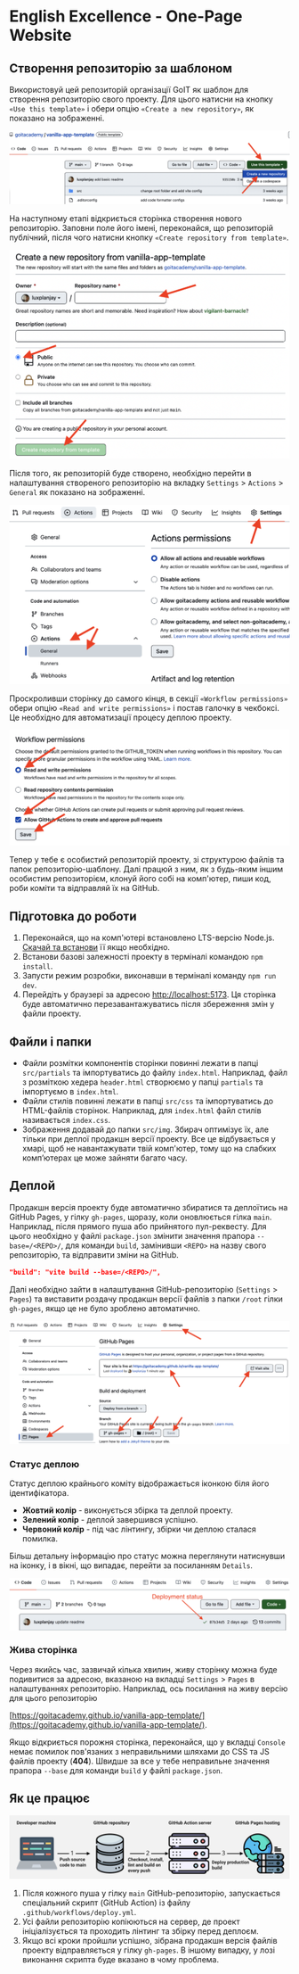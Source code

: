 # English Excellence - One-Page Website



## Створення репозиторію за шаблоном

Використовуй цей репозиторій організації GoIT як шаблон для створення
репозиторію свого проекту. Для цього натисни на кнопку `«Use this template»` і
обери опцію `«Create a new repository»`, як показано на зображенні.

![Creating repo from a template step 1](./assets/template-step-1.png)

На наступному етапі відкриється сторінка створення нового репозиторію. Заповни
поле його імені, переконайся, що репозиторій публічний, після чого натисни
кнопку `«Create repository from template»`.

![Creating repo from a template step 2](./assets/template-step-2.png)

Після того, як репозиторій буде створено, необхідно перейти в налаштування
створеного репозиторію на вкладку `Settings` > `Actions` > `General` як показано
на зображенні.

![Settings GitHub Actions permissions step 1](./assets/gh-actions-perm-1.png)

Проскроливши сторінку до самого кінця, в секції `«Workflow permissions»` обери
опцію `«Read and write permissions»` і постав галочку в чекбоксі. Це необхідно
для автоматизації процесу деплою проекту.

![Settings GitHub Actions permissions step 2](./assets/gh-actions-perm-2.png)

Тепер у тебе є особистий репозиторій проекту, зі структурою файлів та папок
репозиторію-шаблону. Далі працюй з ним, як з будь-яким іншим особистим
репозиторієм, клонуй його собі на комп'ютер, пиши код, роби коміти та відправляй
їх на GitHub.

## Підготовка до роботи

1. Переконайся, що на комп'ютері встановлено LTS-версію Node.js.
   [Скачай та встанови](https://nodejs.org/en/) її якщо необхідно.
2. Встанови базові залежності проекту в терміналі командою `npm install`.
3. Запусти режим розробки, виконавши в терміналі команду `npm run dev`.
4. Перейдіть у браузері за адресою
   [http://localhost:5173](http://localhost:5173). Ця сторінка буде автоматично
   перезавантажуватись після збереження змін у файли проекту.

## Файли і папки

- Файли розмітки компонентів сторінки повинні лежати в папці `src/partials` та
  імпортуватись до файлу `index.html`. Наприклад, файл з розміткою хедера
  `header.html` створюємо у папці `partials` та імпортуємо в `index.html`.
- Файли стилів повинні лежати в папці `src/css` та імпортуватись до HTML-файлів
  сторінок. Наприклад, для `index.html` файл стилів називається `index.css`.
- Зображення додавай до папки `src/img`. Збирач оптимізує їх, але тільки при
  деплої продакшн версії проекту. Все це відбувається у хмарі, щоб не
  навантажувати твій комп'ютер, тому що на слабких компʼютерах це може зайняти
  багато часу.

## Деплой

Продакшн версія проекту буде автоматично збиратися та деплоїтись на GitHub
Pages, у гілку `gh-pages`, щоразу, коли оновлюється гілка `main`. Наприклад,
після прямого пуша або прийнятого пул-реквесту. Для цього необхідно у файлі
`package.json` змінити значення прапора `--base=/<REPO>/`, для команди `build`,
замінивши `<REPO>` на назву свого репозиторію, та відправити зміни на GitHub.

```json
"build": "vite build --base=/<REPO>/",
```

Далі необхідно зайти в налаштування GitHub-репозиторію (`Settings` > `Pages`) та
виставити роздачу продакшн версії файлів з папки `/root` гілки `gh-pages`, якщо
це не було зроблено автоматично.

![GitHub Pages settings](./assets/repo-settings.png)

### Статус деплою

Статус деплою крайнього коміту відображається іконкою біля його ідентифікатора.

- **Жовтий колір** - виконується збірка та деплой проекту.
- **Зелений колір** - деплой завершився успішно.
- **Червоний колір** - під час лінтингу, збірки чи деплою сталася помилка.

Більш детальну інформацію про статус можна переглянути натиснувши на іконку, і в
вікні, що випадає, перейти за посиланням `Details`.

![Deployment status](./assets/deploy-status.png)

### Жива сторінка

Через якийсь час, зазвичай кілька хвилин, живу сторінку можна буде подивитися за
адресою, вказаною на вкладці `Settings` > `Pages` в налаштуваннях репозиторію.
Наприклад, ось посилання на живу версію для цього репозиторію

[https://goitacademy.github.io/vanilla-app-template/](https://goitacademy.github.io/vanilla-app-template/).

Якщо відкриється порожня сторінка, переконайся, що у вкладці `Console` немає
помилок пов'язаних з неправильними шляхами до CSS та JS файлів проекту
(**404**). Швидше за все у тебе неправильне значення прапора `--base` для
команди `build` у файлі `package.json`.

## Як це працює

![How it works](./assets/how-it-works.png)

1. Після кожного пуша у гілку `main` GitHub-репозиторію, запускається
   спеціальний скрипт (GitHub Action) із файлу `.github/workflows/deploy.yml`.
2. Усі файли репозиторію копіюються на сервер, де проект ініціалізується та
   проходить лінтинг та збірку перед деплоєм.
3. Якщо всі кроки пройшли успішно, зібрана продакшн версія файлів проекту
   відправляється у гілку `gh-pages`. В іншому випадку, у лозі виконання скрипта
   буде вказано в чому проблема.
